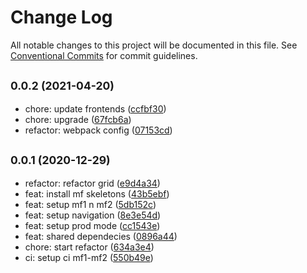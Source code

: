 # Change Log

All notable changes to this project will be documented in this file.
See [Conventional Commits](https://conventionalcommits.org) for commit guidelines.

## <small>0.0.2 (2021-04-20)</small>

* chore: update frontends ([ccfbf30](https://github.com/gmahechas/erp/commit/ccfbf30))
* chore: upgrade ([67fcb6a](https://github.com/gmahechas/erp/commit/67fcb6a))
* refactor: webpack config ([07153cd](https://github.com/gmahechas/erp/commit/07153cd))





## <small>0.0.1 (2020-12-29)</small>

* refactor: refactor grid ([e9d4a34](https://github.com/gmahechas/erp/commit/e9d4a34))
* feat: install mf skeletons ([43b5ebf](https://github.com/gmahechas/erp/commit/43b5ebf))
* feat: setup mf1 n mf2 ([5db152c](https://github.com/gmahechas/erp/commit/5db152c))
* feat: setup navigation ([8e3e54d](https://github.com/gmahechas/erp/commit/8e3e54d))
* feat: setup prod mode ([cc1543e](https://github.com/gmahechas/erp/commit/cc1543e))
* feat: shared dependecies ([0896a44](https://github.com/gmahechas/erp/commit/0896a44))
* chore: start refactor ([634a3e4](https://github.com/gmahechas/erp/commit/634a3e4))
* ci: setup ci mf1-mf2 ([550b49e](https://github.com/gmahechas/erp/commit/550b49e))
